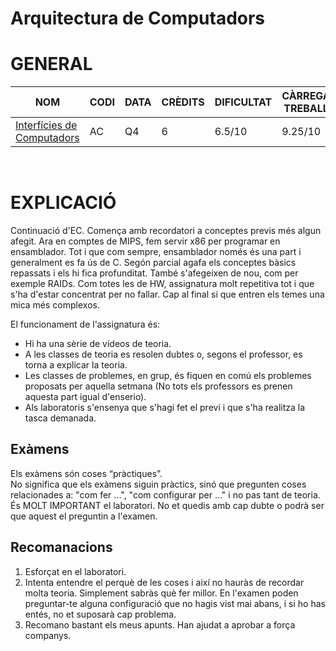 # Arquitectura de Computadors
# GENERAL
| NOM | CODI | DATA | CRÈDITS | DIFICULTAT | CÀRREGA TREBALL | NOTA |
| --- | --- | --- | --- | --- | --- | --- |
| [Interfícies de Computadors](https://www.fib.upc.edu/ca/estudis/graus/grau-en-enginyeria-informatica/pla-destudis/assignatures/AC) | AC | Q4 | 6 | 6.5/10 | 9.25/10 | 7.4 |

<br>

# EXPLICACIÓ
Continuació d'EC. Comença amb recordatori a conceptes previs més algun afegit. Ara en comptes de MIPS, fem servir x86 per programar en ensamblador.
Tot i que com sempre, ensamblador només és una part i generalment es fa ús de C.
Segón parcial agafa els conceptes bàsics repassats i els hi fica profunditat. També s'afegeixen de nou, com per exemple RAIDs.
Com totes les de HW, assignatura molt repetitiva tot i que s'ha d'estar concentrat per no fallar. Cap al final si que entren els temes una mica més complexos.

El funcionament de l'assignatura és:
- Hi ha una sèrie de vídeos de teoria.
- A les classes de teoria es resolen dubtes o, segons el professor, es torna a explicar la teoria.
- Les classes de problemes, en grup, és fiquen en comú els problemes proposats per aquella setmana (No tots els professors es prenen aquesta part igual d'enserio).
- Als laboratoris s'ensenya que s'hagi fet el previ i que s'ha realitza la tasca demanada.

## Exàmens
Els exàmens són coses “pràctiques”. <br>
No significa que els exàmens siguin pràctics, sinó que pregunten coses relacionades a: "com fer ...", "com configurar per ..." i no pas tant de teoria. <br>
És MOLT IMPORTANT el laboratori. No et quedis amb cap dubte o podrà ser que aquest el preguntin a l'examen.

## Recomanacions
1. Esforçat en el laboratori.
2. Intenta entendre el perquè de les coses i així no hauràs de recordar molta teoria. Simplement sabràs què fer millor.
En l'examen poden preguntar-te alguna configuració que no hagis vist mai abans, i si ho has entés, no et suposarà cap problema.
3. Recomano bastant els meus apunts. Han ajudat a aprobar a força companys.